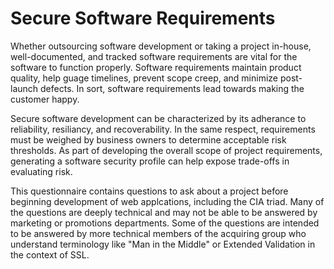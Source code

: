 Secure Software Requirements
============================

Whether outsourcing software development or taking a project in-house,
well-documented, and tracked software requirements are vital for the software
to function properly. Software requirements maintain product quality, help
guage timelines, prevent scope creep, and minimize post-launch defects. In sort,
software requirements lead towards making the customer happy.

Secure software development can be characterized by its adherance to
reliability, resiliancy, and recoverability. In the same respect, requirements
must be weighed by business owners to determine acceptable risk thresholds. As
part of developing the overall scope of project requirements, generating a
software security profile can help expose trade-offs in evaluating risk.

This questionnaire contains questions to ask about a project before beginning
development of web applcations, including the CIA triad. Many of the questions
are deeply technical and may not be able to be answered by marketing or
promotions departments. Some of the questions are intended to be answered by
more technical members of the acquiring group who understand terminology like
"Man in the Middle" or Extended Validation in the context of SSL.
